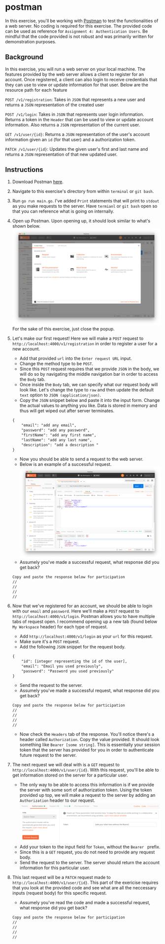 # postman

In this exercise, you'll be working with [Postman]() to test the functionalities
of a web server. No coding is required for this exercise. The provided code can be 
used as reference for `Assignment 4: Authentication Users`. Be mindful that the code
provided is not robust and was primarily written for demonstration purposes.

## Background
In this exercise, you will run a web server on your local machine. The features provided by the
web server allows a client to register for an account. Once registered, a client can also login to 
receive credentials that they can use to view or update information for that user. Below are the resource
path for each feature

`POST /v1/registration`: Takes in `JSON` that represents a new user and returns a `JSON` representation of the created user

`POST /v1/login`: Takes in `JSON` that represents user login information. Returns a token in the `Header` that can be used to view or update account information. Also returns a `JSON` representation of the current user.

`GET /v1/user/{id}`: Returns a `JSON` representation of the user's account information given an `id` (for that user) and a authorization token.

`PATCH /v1/user/{id}`: Updates the given user's first and last name and returns a `JSON` representation of that new updated user.

## Instructions 
1. Download Postman [here](https://www.getpostman.com/downloads/).
2. Navigate to this exercise's directory from within `terminal` or `git bash`. 
3. Run `go run main.go`. I've added `Print` statements that will print to `stdout` as you
make requests to the server. Have `termianl` or `git bash`  open so that you can reference
what is going on  internally. 
4. Open up Postman. Upon opening up, it should look similar to what's shown below. ![Post Man Start Screen](./images/start-screen.png)
For the sake of this exercise, just close the popup.
5. Let's make our first request! Here we will make a `POST` request to `http://localhost:4000/v1/registration` in order to register a user for a new account. 
	- Add that provided `url` into the `Enter request URL` input.
	- Change the method type to be `POST`. 
	- Since this `POST` request requires that we provide `JSON` in the body, we will do so by navigating the middle navigation bar in order to access the `Body` tab. 
	- Once inside the `Body` tab, we can specify what our request body will look like. Let's change the type to `raw` and then update the default `text` option to `JSON (application/json)`. 
	- Copy the `JSON` snippet below and paste it into the input form. Change the actual values to anything you like. Data is stored in memory and thus will get wiped out after server terminates.  

	```
	{
		"email": "add any email",
		"password": "add any password",
		"firstName": "add any first name",
		"lastName": "add any last name",
		"description": "add a description "
	}
	```
	- Now you should be able to send a request to the web server.
	- Below is an example of a successful request.
	![Successful Postman POST Request](./images/successful-post.png) 
	- Assumely you've made a successful request, what response did you get back? 
	```
	Copy and paste the response below for participation 
	//
	//
	//
	//
	```
	
6. Now that we've registered for an account, we should be able to login with our `email` and `password`. Here we'll make a `POST` request to `http://localhost:4000/v1/login`. Postman allows you to have multiple tabs of request open. I recommend opening up a new tab (found below `My Workspace` header) for each type of request. 
	- Add `http://localhost:4000/v1/login` as your `url` for this request.
	- Make sure it's a `POST` request.
	- Add the following `JSON` snippet for the request body.
	
	```
	{
		"id": [integer representing the id of the user],
		"email": "Email you used previously",
		"password": "Password you used previously"
	}
	```
	- Send the request to the server.
	- Assumely you've made a successful request, what response did you get back? 
	
	```
	Copy and paste the response below for participation 
	//
	//
	//
	//
	```
	- Now check the `Headers` tab of the response. You'll notice there's a header called `Authorization`. Copy the value provided. It should look something like `Bearer [some string]`. This is essentially your session token that the server has provided for you in order to authenticate future request to the server. 

7. The next request we will deal with is a `GET` request to `http://localhost:4000/v1/user/{id}`. With this request, you'll be able to get information stored on the server for a particular user. 
	- The only way to be able to access this information is if we provide the server with some sort of authorization token. Using the token provided up top, we will make a request to the server by adding an `Authorization` header to our request. 	
	![Authorization Header](./images/authorization.png)
	- Add your token to the input field for `Token`, without the `Bearer ` prefix. 
	- Since this is a `GET` request, you do not need to provide any request body. 
	- Send the request to the server. The server should return the account information for this particular user. 

8. This last request will be a `PATCH` request made to `http://localhost:4000/v1/user/{id}`. This part of the exericise requires that you look at the provided code and see what are all the neccessary inputs (request body) for this specific request. 

	- Assumely you've read the code and made a successful request, what response did you get back? 
	
	```
	Copy and paste the response below for participation 
	//
	//
	//
	//
